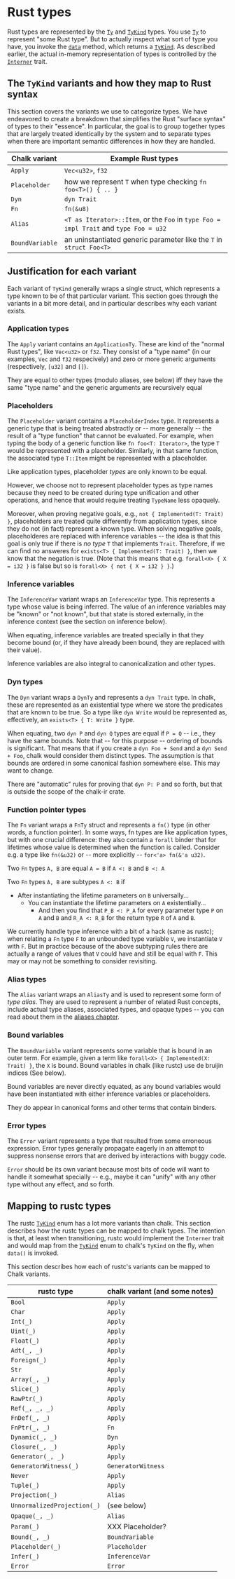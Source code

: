 # Rust types

Rust types are represented by the [`Ty`] and [`TyKind`] types.
You use [`Ty`] to represent "some Rust type". But to actually inspect
what sort of type you have, you invoke the [`data`] method, which
returns a [`TyKind`]. As described earlier, the actual in-memory
representation of types is controlled by the [`Interner`] trait.

[`Interner`]: http://rust-lang.github.io/chalk/chalk_ir/interner/trait.Interner.html
[`Ty`]: http://rust-lang.github.io/chalk/chalk_ir/struct.Ty.html
[`TyKind`]: http://rust-lang.github.io/chalk/chalk_ir/enum.TyKind.html
[`data`]: http://rust-lang.github.io/chalk/chalk_ir/struct.Ty.html#method.data

## The `TyKind` variants and how they map to Rust syntax

This section covers the variants we use to categorize types. We have
endeavored to create a breakdown that simplifies the Rust "surface
syntax" of types to their "essence". In particular, the goal is to
group together types that are largely treated identically by the
system and to separate types when there are important semantic
differences in how they are handled.

| Chalk variant | Example Rust types |
| ------------- | ------------------ |
| `Apply` | `Vec<u32>`, `f32` |
| `Placeholder` | how we represent `T` when type checking `fn foo<T>() { .. }` |
| `Dyn` | `dyn Trait` |
| `Fn` | `fn(&u8)` |
| `Alias` | `<T as Iterator>::Item`, or the `Foo` in `type Foo = impl Trait` and `type Foo = u32` |
| `BoundVariable` | an uninstantiated generic parameter like the `T` in `struct Foo<T>` |

## Justification for each variant

Each variant of `TyKind` generally wraps a single struct, which
represents a type known to be of that particular variant. This section
goes through the variants in a bit more detail, and in particular
describes why each variant exists.

### Application types

The `Apply` variant contains an `ApplicationTy`. These are kind of the
"normal Rust types", like `Vec<u32>` or `f32`. They consist of a "type
name" (in our examples, `Vec` and `f32` respecively) and zero or more
generic arguments (respectively, `[u32]` and `[]`).

They are equal to other types (modulo aliases, see below) iff they
have the same "type name" and the generic arguments are
recursively equal

### Placeholders

The `Placeholder` variant contains a `PlaceholderIndex` type. It
represents a generic type that is being treated abstractly or -- more
generally -- the result of a "type function" that cannot be
evaluated. For example, when typing the body of a generic function
like `fn foo<T: Iterator>`, the type `T` would be represented with a
placeholder. Similarly, in that same function, the associated type
`T::Item` might be represented with a placeholder.

Like application types, placeholder *types* are only known to be
equal.

However, we choose not to represent placeholder types as type names
because they need to be created during type unification and other
operations, and hence that would require treating `TypeName` less opaquely.

Moreover, when proving negative goals, e.g., `not { Implemented(T:
Trait) }`, placeholders are treated quite differently from application
types, since they do not (in fact) represent a known type. When
solving negative goals, placeholderes are replaced with inference
variables -- the idea is that this goal is only true if there is *no
type* `T` that implements `Trait`. Therefore, if we can find no
answeres for `exists<T> { Implemented(T: Trait) }`, then we know that
the negation is true. (Note that this means that e.g. `forall<X> { X =
i32 }` is false but so is `forall<X> { not { X = i32 } }`.)

### Inference variables

The `InferenceVar` variant wraps an `InferenceVar` type.  This
represents a type whose value is being inferred. The value of an
inference variables may be "known" or "not known", but that state is
stored externally, in the inference context (see the section on
inference below).

When equating, inference variables are treated specially in that they
become bound (or, if they have already been bound, they are replaced
with their value).

Inference variables are also integral to canonicalization and
other types.

### Dyn types

The `Dyn` variant wraps a `DynTy` and represents a `dyn Trait`
type. In chalk, these are represented as an existential type where we
store the predicates that are known to be true. So a type like `dyn
Write` would be represented as, effectively, an `exists<T> { T: Write
}` type.

When equating, two `dyn P` and `dyn Q` types are equal if `P = Q` --
i.e., they have the same bounds. Note that -- for this purpose --
ordering of bounds is significant. That means that if you create a
`dyn Foo + Send` and a `dyn Send + Foo`, chalk would consider them
distinct types. The assumption is that bounds are ordered in some
canonical fashion somewhere else. This may want to change.

There are "automatic" rules for proving that `dyn P: P` and so forth, but
that is outside the scope of the chalk-ir crate.

### Function pointer types

The `Fn` variant wraps a `FnTy` struct and represents a `fn()` type
(in other words, a function pointer). In some ways, fn types are like
application types, but with one crucial difference: they also contain
a `forall` binder that for lifetimes whose value is determined when
the function is called. Consider e.g. a type like `fn(&u32)` or --
more explicitly -- `for<'a> fn(&'a u32)`.

Two `Fn` types `A, B` are equal `A = B` if `A <: B` and `B <: A`

Two `Fn` types `A, B` are subtypes `A <: B` if

* After instantiating the lifetime parameters on `B` universally...
    * You can instantiate the lifetime parameters on `A` existentially...
        * And then you find that `P_B <: P_A` for every parameter type `P` on `A` and `B` and
          `R_A <: R_B` for the return type `R` of `A` and `B`.

We currently handle type inference with a bit of a hack (same as
rustc); when relating a `Fn` type `F` to an unbounded type
variable `V`, we instantiate `V` with `F`.  But in practice
because of the above subtyping rules there are actually a range of
values that `V` could have and still be equal with `F`. This may
or may not be something to consider revisiting.


### Alias types

The `Alias` variant wraps an `AliasTy` and is used to represent some form of *type
alias*. They are used to represent a number of related Rust concepts, include
actual type aliases, associated types, and opaque types -- you can read about
them in the [aliases chapter](./rust_types/alias.md).

### Bound variables

The `BoundVariable` variant represents some variable that is bound in
an outer term. For example, given a term like `forall<X> {
Implemented(X: Trait) }`, the `X` is bound. Bound variables in chalk
(like rustc) use de bruijin indices (See below).

Bound variables are never directly equated, as any bound variables would have
been instantiated with either inference variables or placeholders.

They do appear in canonical forms and other terms that contain binders.

### Error types

The `Error` variant represents a type that resulted from some
erroneous expression. Error types generally propagate eagerly in an
attempt to suppress nonsense errors that are derived by interactions
with buggy code.

`Error` should be its own variant because most bits of code will want
to handle it somewhat specially -- e.g., maybe it can "unify" with any
other type without any effect, and so forth.

## Mapping to rustc types

The rustc [`TyKind`] enum has a lot more variants than chalk. This
section describes how the rustc types can be mapped to chalk
types. The intention is that, at least when transitioning, rustc would
implement the `Interner` trait and would map from the [`TyKind`]
enum to chalk's `TyKind` on the fly, when `data()` is invoked.

[`TyKind`]: https://doc.rust-lang.org/nightly/nightly-rustc/rustc_middle/ty/enum.TyKind.html

This section describes how each of rustc's variants can be mapped to
Chalk variants.

| rustc type | chalk variant (and some notes) |
| ------------- | ------------------ |
| `Bool` | `Apply` |
| `Char` | `Apply` |
| `Int(_)` | `Apply` |
| `Uint(_)` | `Apply` |
| `Float(_)` | `Apply` |
| `Adt(_, _)` | `Apply` |
| `Foreign(_)` | `Apply` |
| `Str` | `Apply` |
| `Array(_, _)` | `Apply` |
| `Slice(_)` | `Apply` |
| `RawPtr(_)` | `Apply` |
| `Ref(_, _, _)` | `Apply` |
| `FnDef(_, _)` | `Apply` |
| `FnPtr(_, _)` | `Fn` |
| `Dynamic(_, _)` | `Dyn` |
| `Closure(_, _)` | `Apply` |
| `Generator(_, _)` | `Apply` |
| `GeneratorWitness(_)` | `GeneratorWitness` |
| `Never` | `Apply` |
| `Tuple(_)` | `Apply` |
| `Projection(_)` | `Alias` |
| `UnnormalizedProjection(_)` | (see below) |
| `Opaque(_, _)` | `Alias` |
| `Param(_)` | XXX Placeholder? |
| `Bound(_, _)` | `BoundVariable` |
| `Placeholder(_)` | `Placeholder` |
| `Infer(_)` | `InferenceVar` |
| `Error` | `Error` |

